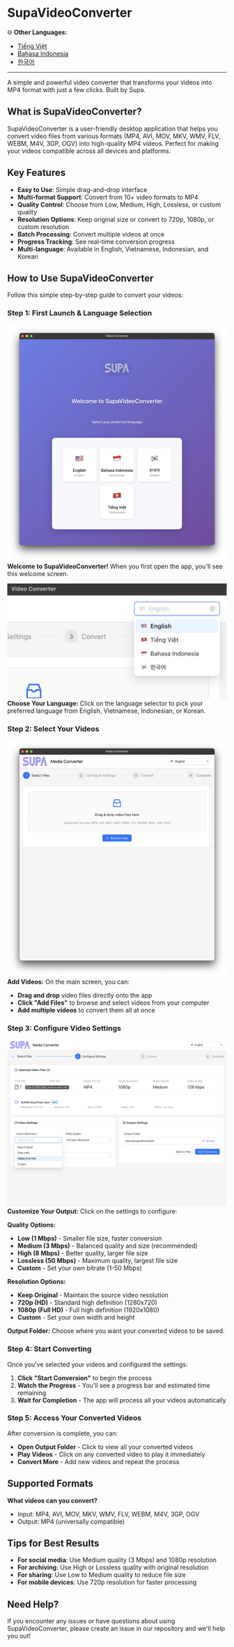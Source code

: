 # SupaVideoConverter

🌐 **Other Languages:**
- [Tiếng Việt](README-vi.md)
- [Bahasa Indonesia](README-id.md)
- [한국어](README-kr.md)

---

A simple and powerful video converter that transforms your videos into MP4 format with just a few clicks. Built by Supa.

## What is SupaVideoConverter?

SupaVideoConverter is a user-friendly desktop application that helps you convert video files from various formats (MP4, AVI, MOV, MKV, WMV, FLV, WEBM, M4V, 3GP, OGV) into high-quality MP4 videos. Perfect for making your videos compatible across all devices and platforms.

## Key Features

- **Easy to Use**: Simple drag-and-drop interface
- **Multi-format Support**: Convert from 10+ video formats to MP4
- **Quality Control**: Choose from Low, Medium, High, Lossless, or custom quality
- **Resolution Options**: Keep original size or convert to 720p, 1080p, or custom resolution
- **Batch Processing**: Convert multiple videos at once
- **Progress Tracking**: See real-time conversion progress
- **Multi-language**: Available in English, Vietnamese, Indonesian, and Korean

## How to Use SupaVideoConverter

Follow this simple step-by-step guide to convert your videos:

### Step 1: First Launch & Language Selection
![Welcome Screen](screenshots/screenshot-01-welcome.png)
**Welcome to SupaVideoConverter!** When you first open the app, you'll see this welcome screen.

![Language Selection](screenshots/screenshot-03-language-select.png)
**Choose Your Language:** Click on the language selector to pick your preferred language from English, Vietnamese, Indonesian, or Korean.

### Step 2: Select Your Videos
![Main Screen](screenshots/screenshot-02-main-screen.png)
**Add Videos:** On the main screen, you can:
- **Drag and drop** video files directly onto the app
- **Click "Add Files"** to browse and select videos from your computer
- **Add multiple videos** to convert them all at once

### Step 3: Configure Video Settings
![Video Settings](screenshots/screenshot-04-video-settings.png)
**Customize Your Output:** Click on the settings to configure:

**Quality Options:**
- **Low (1 Mbps)** - Smaller file size, faster conversion
- **Medium (3 Mbps)** - Balanced quality and size (recommended)
- **High (8 Mbps)** - Better quality, larger file size
- **Lossless (50 Mbps)** - Maximum quality, largest file size
- **Custom** - Set your own bitrate (1-50 Mbps)

**Resolution Options:**
- **Keep Original** - Maintain the source video resolution
- **720p (HD)** - Standard high definition (1280x720)
- **1080p (Full HD)** - Full high definition (1920x1080)
- **Custom** - Set your own width and height

**Output Folder:** Choose where you want your converted videos to be saved.

### Step 4: Start Converting
Once you've selected your videos and configured the settings:
1. **Click "Start Conversion"** to begin the process
2. **Watch the Progress** - You'll see a progress bar and estimated time remaining
3. **Wait for Completion** - The app will process all your videos automatically

### Step 5: Access Your Converted Videos
After conversion is complete, you can:
- **Open Output Folder** - Click to view all your converted videos
- **Play Videos** - Click on any converted video to play it immediately
- **Convert More** - Add new videos and repeat the process

## Supported Formats

**What videos can you convert?**
- Input: MP4, AVI, MOV, MKV, WMV, FLV, WEBM, M4V, 3GP, OGV
- Output: MP4 (universally compatible)

## Tips for Best Results

- **For social media**: Use Medium quality (3 Mbps) and 1080p resolution
- **For archiving**: Use High or Lossless quality with original resolution
- **For sharing**: Use Low to Medium quality to reduce file size
- **For mobile devices**: Use 720p resolution for faster processing

## Need Help?

If you encounter any issues or have questions about using SupaVideoConverter, please create an issue in our repository and we'll help you out!